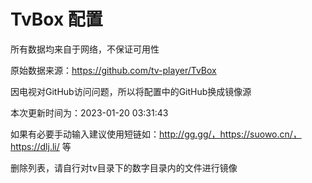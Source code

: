 # TvBox 配置

所有数据均来自于网络，不保证可用性

原始数据来源：https://github.com/tv-player/TvBox

因电视对GitHub访问问题，所以将配置中的GitHub换成镜像源

本次更新时间为：2023-01-20 03:31:43

如果有必要手动输入建议使用短链如：http://gg.gg/，https://suowo.cn/，https://dlj.li/ 等

删除列表，请自行对tv目录下的数字目录内的文件进行镜像

